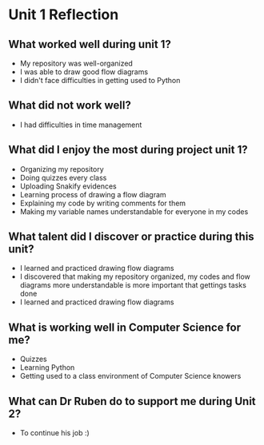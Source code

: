 # Unit 1 Reflection
## What worked well during unit 1?
- My repository was well-organized
- I was able to draw good flow diagrams
- I didn't face difficulties in getting used to Python
## What did not work well?
- I had difficulties in time management
## What did I enjoy the most during project unit 1?
- Organizing my repository
- Doing quizzes every class
- Uploading Snakify evidences
- Learning process of drawing a flow diagram
- Explaining my code by writing comments for them
- Making my variable names understandable for everyone in my codes
## What talent did I discover or practice during this unit?
- I learned and practiced drawing flow diagrams
- I discovered that making my repository organized, my codes and flow diagrams more understandable is more important that gettings tasks done
- I learned and practiced drawing flow diagrams
## What is working well in Computer Science for me?
- Quizzes
- Learning Python
- Getting used to a class environment of Computer Science knowers
## What can Dr Ruben do to support me during Unit 2?
- To continue his job :)
